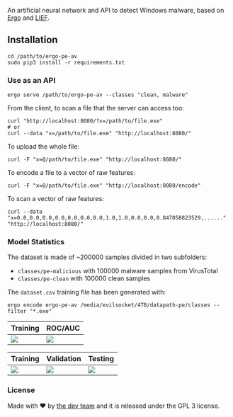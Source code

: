 An artificial neural network and API to detect Windows malware, based on [Ergo](https://github.com/evilsocket/ergo) and [LIEF](https://lief.quarkslab.com/).

## Installation

    cd /path/to/ergo-pe-av
    sudo pip3 install -r requirements.txt

### Use as an API

    ergo serve /path/to/ergo-pe-av --classes "clean, malware"

From the client, to scan a file that the server can access too:

    curl "http://localhost:8080/?x=/path/to/file.exe"
    # or
    curl --data "x=/path/to/file.exe" "http://localhost:8080/"

To upload the whole file:

    curl -F "x=@/path/to/file.exe" "http://localhost:8080/"

To encode a file to a vector of raw features:
    
    curl -F "x=@/path/to/file.exe" "http://localhost:8080/encode"

To scan a vector of raw features:

    curl --data "x=0.0,0.0,0.0,0.0,0.0,0.0,0.0,1.0,1.0,0.0,0.0,0.847058823529,......" "http://localhost:8080/"

### Model Statistics

The dataset is made of ~200000 samples divided in two subfolders:

- `classes/pe-malicious` with 100000 malware samples from VirusTotal
- `classes/pe-clean` with 100000 clean samples

The `dataset.csv` training file has been generated with:

    ergo encode ergo-pe-av /media/evilsocket/4TB/datapath-pe/classes --filter "*.exe"

| Training | ROC/AUC |
|----------|---------|
![](https://raw.githubusercontent.com/evilsocket/ergo-pe-av/master/history.png) | ![](https://raw.githubusercontent.com/evilsocket/ergo-pe-av/master/roc.png) |

| Training | Validation | Testing |
|----------|------------|---------|
![](https://raw.githubusercontent.com/evilsocket/ergo-pe-av/master/training_cm.png) | ![](https://raw.githubusercontent.com/evilsocket/ergo-pe-av/master/validation_cm.png) | ![](https://raw.githubusercontent.com/evilsocket/ergo-pe-av/master/test_cm.png) |

### License

Made with ♥  by [the dev team](https://github.com/evilsocket/ergo-pe-av/graphs/contributors) and it is released under the GPL 3 license.

